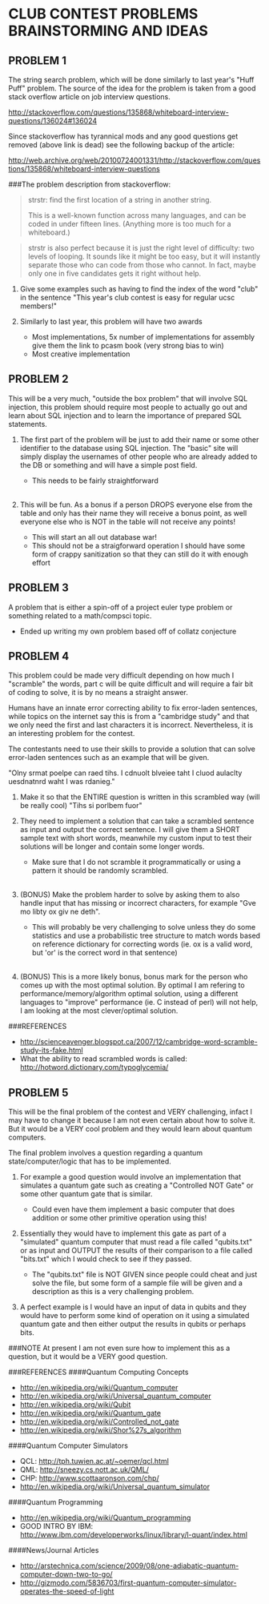 CLUB CONTEST PROBLEMS BRAINSTORMING AND IDEAS
=============================================

PROBLEM 1
----------

The string search problem, which will be done similarly to last year's "Huff Puff"
problem. The source of the idea for the problem is taken from a good stack overflow
article on job interview questions.

http://stackoverflow.com/questions/135868/whiteboard-interview-questions/136024#136024

Since stackoverflow has tyrannical mods and any good questions get removed (above
link is dead) see the following backup of the article:

http://web.archive.org/web/20100724001331/http://stackoverflow.com/questions/135868/whiteboard-interview-questions


###The problem description from stackoverflow:

> strstr: find the first location of a string in another string.
> 
> This is a well-known function across many languages, and can be coded in under 
> fifteen lines. (Anything more is too much for a whiteboard.)

> strstr is also perfect because it is just the right level of difficulty: two levels
> of looping. It sounds like it might be too easy, but it will instantly separate 
> those who can code from those who cannot. In fact, maybe only one in five 
> candidates gets it right without help.

1. Give some examples such as having to find the index of the word "club" in the sentence 
   "This year's club contest is easy for regular ucsc members!"

2. Similarly to last year, this problem will have two awards
    - Most implementations, 5x number of implementations for assembly give them the link
      to pcasm book (very strong bias to win)
    - Most creative implementation


PROBLEM 2
---------

This will be a very much, "outside the box problem" that will involve SQL injection,
this problem should require most people to actually go out and learn about SQL
injection and to learn the importance of prepared SQL statements.

1.  The first part of the problem will be just to add their name or some other
    identifier to the database using SQL injection. The "basic" site will simply
	display the usernames of other people who are already added to the DB or
	something and will have a simple post field.
	- This needs to be fairly straightforward
    <br/><br/>

2.	This will be fun. As a bonus if a person DROPS everyone else from the table
	and only has their name they will receive a bonus point, as well everyone else
	who is NOT in the table will not receive any points!
    - This will start an all out database war!	
    - This should not be a straigforward operation I should have some form
	  of crappy sanitization so that they can still do it with enough effort


PROBLEM 3
---------

A problem that is either a spin-off of a project euler type problem or something
related to a math/compsci topic.
- Ended up writing my own problem based off of collatz conjecture


PROBLEM 4
---------

This problem could be made very difficult depending on how much I "scramble" the
words, part c will be quite difficult and will require a fair bit of coding to
solve, it is by no means a straight answer.

Humans have an innate error correcting ability to fix error-laden sentences, while
topics on the internet say this is from a "cambridge study" and that we only need
the first and last characters it is incorrect. Nevertheless, it is an interesting
problem for the contest.

The contestants need to use their skills to provide a solution that can solve 
error-laden sentences such as an example that will be given.

"Olny srmat poelpe can raed tihs. I cdnuolt blveiee taht I cluod aulaclty uesdnatnrd
waht I was rdanieg."


1.  Make it so that the ENTIRE question is written in this scrambled way (will 
    be really cool) "Tihs si porlbem fuor"

2.  They need to implement a solution that can take a scrambled sentence as
	input and output the correct sentence. I will give them a SHORT sample text
	with short words, meanwhile my custom input to test their solutions will
	be longer and contain some longer words.
    - Make sure that I do not scramble it programmatically or using a pattern 
      it should be randomly scrambled.
    <br/><br/>

3.  (BONUS) Make the problem harder to solve by asking them to also handle input 
    that has missing or incorrect characters, for example "Gve mo libty ox giv ne deth".
    - This will probably be very challenging to solve unless they do some
      statistics and use a probabilistic tree structure to match words based
	  on reference dictionary for correcting words (ie. ox is a valid word, but
      'or' is the correct word in that sentence)
    <br/><br/>

4.  (BONUS) This is a more likely bonus, bonus mark for the person who comes up
    with the most optimal solution. By optimal I am refering to performance/memory/algorithm
    optimal solution, using a different languages to "improve" performance (ie. C instead of perl)
    will not help, I am looking at the most clever/optimal solution.

###REFERENCES
* http://scienceavenger.blogspot.ca/2007/12/cambridge-word-scramble-study-its-fake.html
* What the ability to read scrambled words is called: http://hotword.dictionary.com/typoglycemia/


PROBLEM 5
---------

This will be the final problem of the contest and VERY challenging, infact I may
have to change it because I am not even certain about how to solve it. But it
would be a VERY cool problem and they would learn about quantum computers.

The final problem involves a question regarding a quantum state/computer/logic
that has to be implemented.

1.  For example a good question would involve an implementation that simulates
	a quantum gate such as creating a "Controlled NOT Gate" or some other
	quantum gate that is similar.
    - Could even have them implement a basic computer that does addition
	  or some other primitive operation using this!

2.  Essentially they would have to implement this gate as part of a "simulated"
	quantum computer that must read a file called "qubits.txt" or as input
	and OUTPUT the results of their comparison to a file called "bits.txt"
	which I would check to see if they passed.
    - The "qubits.txt" file is NOT GIVEN since people could cheat and just
	  solve the file, but some form of a sample file will be given and a
	  description as this is a very challenging problem.

3.  A perfect example is I would have an input of data in qubits and they
	would have to perform some kind of operation on it using a simulated
	quantum gate and then either output the results in qubits or perhaps
	bits.

###NOTE
At present I am not even sure how to implement this as a question, but it
would be a VERY good question.

###REFERENCES
####Quantum Computing Concepts
* http://en.wikipedia.org/wiki/Quantum_computer
* http://en.wikipedia.org/wiki/Universal_quantum_computer
* http://en.wikipedia.org/wiki/Qubit
* http://en.wikipedia.org/wiki/Quantum_gate
* http://en.wikipedia.org/wiki/Controlled_not_gate
* http://en.wikipedia.org/wiki/Shor%27s_algorithm

####Quantum Computer Simulators
* QCL: http://tph.tuwien.ac.at/~oemer/qcl.html
* QML: http://sneezy.cs.nott.ac.uk/QML/
* CHP: http://www.scottaaronson.com/chp/
* http://en.wikipedia.org/wiki/Universal_quantum_simulator

####Quantum Programming
* http://en.wikipedia.org/wiki/Quantum_programming
* GOOD INTRO BY IBM: http://www.ibm.com/developerworks/linux/library/l-quant/index.html

####News/Journal Articles
* http://arstechnica.com/science/2009/08/one-adiabatic-quantum-computer-down-two-to-go/
* http://gizmodo.com/5836703/first-quantum-computer-simulator-operates-the-speed-of-light
